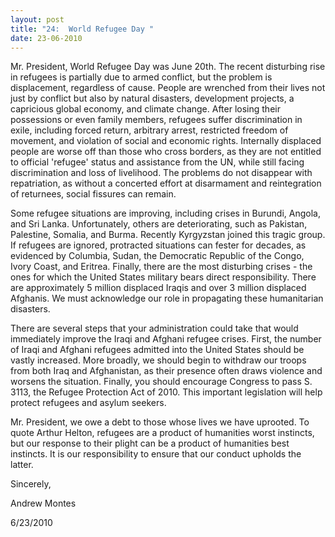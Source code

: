 ```yaml
---
layout: post
title: "24:  World Refugee Day "
date: 23-06-2010
---
```




Mr. President, World Refugee Day was June 20th. The recent disturbing rise in refugees is partially due to armed conflict, but the problem is displacement, regardless of cause. People are wrenched from their lives not just by conflict but also by natural disasters, development projects, a capricious global economy, and climate change. After losing their possessions or even family members, refugees suffer discrimination in exile, including forced return, arbitrary arrest, restricted freedom of movement, and violation of social and economic rights. Internally displaced people are worse off than those who cross borders, as they are not entitled to official 'refugee' status and assistance from the UN, while still facing discrimination and loss of livelihood. The problems do not disappear with repatriation, as without a concerted effort at disarmament and reintegration of returnees, social fissures can remain.

Some refugee situations are improving, including crises in Burundi, Angola, and Sri Lanka. Unfortunately, others are deteriorating, such as Pakistan, Palestine, Somalia, and Burma. Recently Kyrgyzstan joined this tragic group. If refugees are ignored, protracted situations can fester for decades, as evidenced by Columbia, Sudan, the Democratic Republic of the Congo, Ivory Coast, and Eritrea. Finally, there are the most disturbing crises - the ones for which the United States military bears direct responsibility. There are approximately 5 million displaced Iraqis and over 3 million displaced Afghanis. We must acknowledge our role in propagating these humanitarian disasters.

There are several steps that your administration could take that would immediately improve the Iraqi and Afghani refugee crises. First, the number of Iraqi and Afghani refugees admitted into the United States should be vastly increased. More broadly, we should begin to withdraw our troops from both Iraq and Afghanistan, as their presence often draws violence and worsens the situation. Finally, you should encourage Congress to pass S. 3113, the Refugee Protection Act of 2010. This important legislation will help protect refugees and asylum seekers.

Mr. President, we owe a debt to those whose lives we have uprooted. To quote Arthur Helton, refugees are a product of humanities worst instincts, but our response to their plight can be a product of humanities best instincts. It is our responsibility to ensure that our conduct upholds the latter.

Sincerely,

Andrew Montes

6/23/2010
 
 
 
 